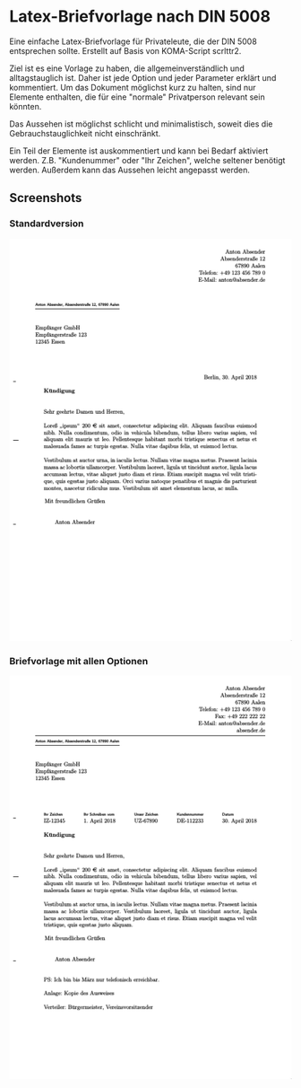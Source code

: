 # Latex-Briefvorlage nach DIN 5008
Eine einfache Latex-Briefvorlage für Privateleute, die der DIN 5008 entsprechen sollte. Erstellt auf Basis von KOMA-Script scrlttr2.

Ziel ist es eine Vorlage zu haben, die allgemeinverständlich und alltagstauglich ist. Daher ist jede Option und jeder Parameter erklärt und kommentiert. Um das Dokument möglichst kurz zu halten, sind nur Elemente enthalten, die für eine "normale" Privatperson relevant sein könnten.

Das Aussehen ist möglichst schlicht und minimalistisch, soweit dies die Gebrauchstauglichkeit nicht einschränkt.

Ein Teil der Elemente ist auskommentiert und kann bei Bedarf aktiviert werden. Z.B. "Kundenummer" oder "Ihr Zeichen", welche seltener benötigt werden. Außerdem kann das Aussehen leicht angepasst werden.

## Screenshots
### Standardversion
![Image of Yaktocat](screenshots/Briefvorlage%20mit%20Standardoptionen.png)
### Briefvorlage mit allen Optionen
![Briefvorlage mit allen Optionen](screenshots/Briefvorlage%20mit%20allen%20Optionen.png)
